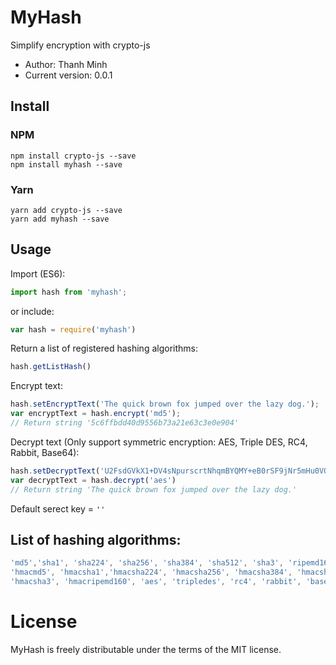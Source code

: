 # MyHash

Simplify encryption with crypto-js

* Author: Thanh Minh
* Current version: 0.0.1

## Install

### NPM

```
npm install crypto-js --save
npm install myhash --save
```
### Yarn

```
yarn add crypto-js --save
yarn add myhash --save
```

## Usage

Import (ES6):
```javascript
import hash from 'myhash';
```
or include: 
```javascript
var hash = require('myhash')
```

Return a list of registered hashing algorithms:

```javascript
hash.getListHash()
```

Encrypt text:

```javascript
hash.setEncryptText('The quick brown fox jumped over the lazy dog.');
var encryptText = hash.encrypt('md5');
// Return string '5c6ffbdd40d9556b73a21e63c3e0e904'
```

Decrypt text (Only support symmetric encryption: AES, Triple DES, RC4, Rabbit, Base64):

```javascript
hash.setDecryptText('U2FsdGVkX1+DV4sNpurscrtNhqmBYQMY+eB0rSF9jNr5mHu0VQO18aQlP0CAF1QIF4DY8+aFr902rCp68g53oA==');
var decryptText = hash.decrypt('aes')
// Return string 'The quick brown fox jumped over the lazy dog.'
```

Default serect key = ``` '' ```

## List of hashing algorithms:
```javascript
'md5','sha1', 'sha224', 'sha256', 'sha384', 'sha512', 'sha3', 'ripemd160',
'hmacmd5', 'hmacsha1','hmacsha224', 'hmacsha256', 'hmacsha384', 'hmacsha512',
'hmacsha3', 'hmacripemd160', 'aes', 'tripledes', 'rc4', 'rabbit', 'base64']
```
# License
MyHash is freely distributable under the terms of the MIT license.
